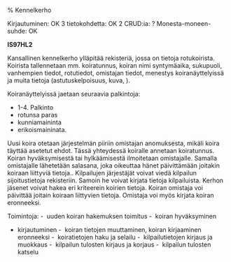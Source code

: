 % Kennelkerho
<!-- Arvosanamaksimi: 4 tai 5 -->
<!-- Vaikeustaso: Haastavampi -->
<comment>
Kirjautuminen:        OK
3 tietokohdetta:      OK
2 CRUD:ia:            ?
Monesta-moneen-suhde: OK
</comment>

**IS97HL2**

Kansallinen kennelkerho ylläpitää rekisteriä, jossa on tietoja
rotukoirista.  Koirista tallennetaan mm. koiratunnus, koiran nimi
syntymäaika, sukupuoli, vanhempien tiedot, rotutiedot, omistajan tiedot,
menestys koiranäyttelyissä ja muita tietoja (astutuskelpoisuus, kuva, ).

Koiranäyttelyissä jaetaan seuraavia palkintoja:

-   1-4. Palkinto
-   rotunsa paras
-   kunniamaininta
-   erikoismaininata.

Uusi koira otetaan järjestelmän piiriin omistajan anomuksesta, mikäli
koira täyttää asetetut ehdot. Tässä yhteydessä koiralle annetaan
koiratunnus. Koiran hyväksymisestä tai hylkäämisestä ilmoitetaan
omistajalle. Samalla omistajalle lähetetään salasana, joka oikeuttaa
hänet päivittämään joitakin koiraan liittyviä tietoja.. Kilpailujen
järjestäjät voivat viedä kilpailun sijoitustietoja rekisteriin. Samoin
he voivat kirjata tietoja kilpailuista. Kerhon jäsenet voivat hakea eri
kriteerein koirien tietoja. Koiran omistaja voi päivittää joitain
koiraan liittyvien tietoja. Omistaja voi myös kirjata koiran eronneeksi.

Toimintoja:
-  uuden koiran hakemuksen toimitus
-  koiran hyväksyminen
-  kirjautuminen
-  koiran tietojen muuttaminen, koiran kirjaaminen eronneeksi
-  koiratietojen haku ja selailu
-  kilpailutietojen kirjaus ja muokkaus
-  kilpailun tulosten kirjaus ja korjaus
-  kilpailun tulosten katselu

